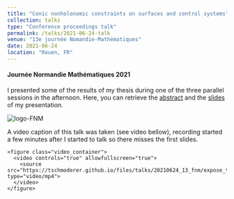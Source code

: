 ```yaml
---
title: "Conic nonholonomic constraints on surfaces and control systems"
collection: talks
type: "Conference proceedings talk"
permalink: /talks/2021-06-24-talk
venue: "13e journée Nomandie-Mathématiques"
date: 2021-06-24
location: "Rouen, FR"
---
```


#### Journée Normandie Mathématiques 2021

I presented some of the results of my thesis during one of the three parallel sessions in the afternoon. Here, you can retrieve the [abstract](https://tschmoderer.github.io/files/talks/20210624_13_fnm/abstract.pdf) and the [slides](https://tschmoderer.github.io/files/talks/20210624_13_fnm/presentation_240621.pdf) of my presentation.

![logo-FNM](https://tschmoderer.github.io/files/talks/20201106_12_fnm/logo-FNM.png)

A video caption of this talk was taken (see video bellow), recording started a few minutes after I started to talk so there misses the first slides. 

```
<figure class="video_container">
  <video controls="true" allowfullscreen="true">
    <source src="https://tschmoderer.github.io/files/talks/20210624_13_fnm/expose_tschmoderer.mp4" type="video/mp4">
  </video>
</figure>
```



